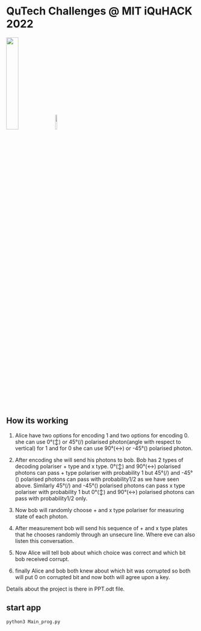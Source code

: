 # QuTech Challenges @ MIT iQuHACK 2022

<p align="left">
  

  <a href="https://qutech.nl" target="_blank"><img src="https://user-images.githubusercontent.com/10100490/151484481-7cedb7da-603e-43cc-890c-979fb66aeb60.png" width="25%" style="padding-right: 0%"/></a>
  <a href="https://iquhack.mit.edu/" target="_blank"><img src="https://user-images.githubusercontent.com/10100490/151647370-d161d5b5-119c-4db9-898e-cfb1745a8310.png" width="10%" style="padding-left: 0%"/> </a>
</p>


## How its working

1. Alice have two options for encoding 1 and two options for encoding 0. she can use 0°(↕) or 45°(/) polarised photon(angle with respect to vertical) for 1 and for 0 she can use 90°(↔) or -45°(\) polarised photon.

2. After encoding she will send his photons to bob. Bob has 2 types of decoding polariser + type and x type. 0°(↕) and 90°(↔) polarised photons can pass + type polariser with probability 1 but 45°(/) and -45°(\) polarised photons can pass with probability1/2 as we have seen above. Similarly 45°(/) and -45°(\) polarised photons can pass x type polariser with probability 1 but  0°(↕) and 90°(↔) polarised photons can pass with probability1/2 only.

3. Now bob will randomly choose + and x type polariser for measuring state of each photon.

4. After measurement bob will send his sequence of + and x type plates that he chooses randomly through an unsecure line. Where eve can also listen this conversation.

5. Now Alice will tell bob about which choice was correct and which bit bob received corrupt.

6. finally Alice and bob both knew about which bit was corrupted so both will put 0 on corrupted bit and now both will agree upon a key.


Details about the project is there in PPT.odt file.


 
## start app 
```sh
python3 Main_prog.py
```


